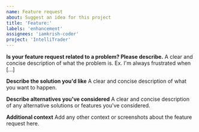 ```yaml
---
name: Feature request
about: Suggest an idea for this project
title: 'Feature:'
labels: 'enhancement'
assignees: 'iamkrish-coder'
project: 'IntelliTrader'
---
```


**Is your feature request related to a problem? Please describe.**
A clear and concise description of what the problem is. Ex. I'm always frustrated when [...]

**Describe the solution you'd like**
A clear and concise description of what you want to happen.

**Describe alternatives you've considered**
A clear and concise description of any alternative solutions or features you've considered.

**Additional context**
Add any other context or screenshots about the feature request here.
